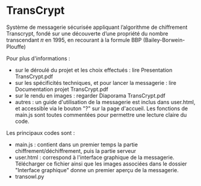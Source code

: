 # TransCrypt
Système de messagerie sécurisée appliquant l’algorithme de chiffrement Transcrypt, fondé sur une découverte d’une propriété du nombre transcendant 𝜋 en 1995, en recourant à la formule BBP (Bailey-Borwein-Plouffe)

Pour plus d'informations :
- sur le déroulé du projet et les choix effectués : lire Presentation TransCrypt.pdf
- sur les spécificités techniques, et pour lancer la messagerie : lire Documentation projet TransCrypt.pdf
- sur le rendu en images : regarder Diaporama TransCrypt.pdf
- autres : un guide d'utilisation de la messagerie est inclus dans user.html, et accessible via le bouton "?" sur la page d'accueil. Les fonctions de main.js sont toutes commentées pour permettre une lecture claire du code.

Les principaux codes sont :
- main.js : contient dans un premier temps la partie chiffrement/déchiffrement, puis la partie serveur
- user.html : correspond à l'interface graphique de la messagerie. Télécharger ce fichier ainsi que les images associées dans le dossier "Interface graphique" donne un premier aperçu de la messagerie.
- transowl.py
